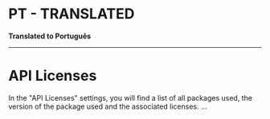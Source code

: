 # PT - TRANSLATED

**Translated to Português**

---

# API Licenses

In the "API Licenses" settings, you will find a list of all packages used, the version of the package used and the associated licenses.
...